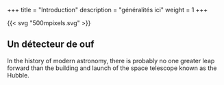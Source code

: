 +++
title =  "Introduction"
description = "généralités ici"
weight = 1
+++

{{< svg "500mpixels.svg" >}}

## Un détecteur de ouf

In the history of modern astronomy, there is probably no one greater leap forward than the building and launch of the space telescope known as the Hubble. 
